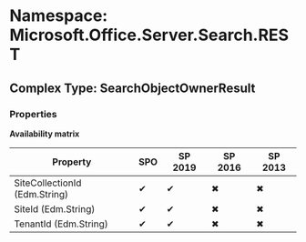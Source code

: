# Namespace: Microsoft.Office.Server.Search.REST

## Complex Type: SearchObjectOwnerResult

### Properties

**Availability matrix**

Property | SPO | SP 2019 | SP 2016 | SP 2013
----------|-----|---------|---------|--------
SiteCollectionId (Edm.String) | ✔ | ✔ | ✖ | ✖
SiteId (Edm.String) | ✔ | ✔ | ✖ | ✖
TenantId (Edm.String) | ✔ | ✔ | ✖ | ✖
